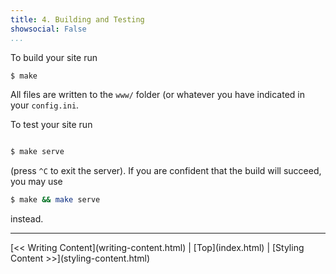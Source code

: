 ```yaml
---
title: 4. Building and Testing
showsocial: False
...
```


To build your site run

~~~ .bash  
$ make
~~~

All files are written to the `www/` folder (or whatever you have indicated in your `config.ini`.

To test your site run

~~~ .bash 

$ make serve
~~~

(press `^C` to exit the server).  If you are confident that the build will succeed, you may use

~~~ .bash 
$ make && make serve
~~~

instead.



*   *   *   *   *   *   *   *   *   *   *   *   *   *   *   *   *   *


<nav>
[<< Writing Content](writing-content.html) |
[Top](index.html) |
[Styling Content >>](styling-content.html)
</nav>
